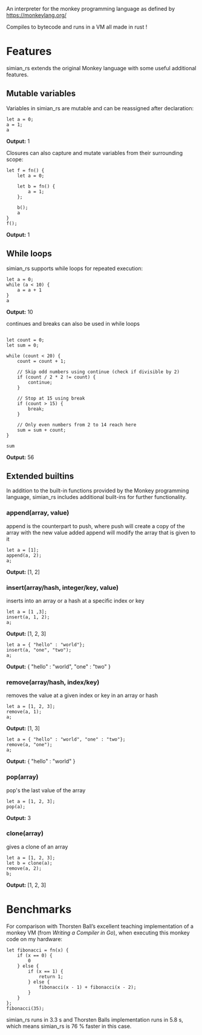 An interpreter for the monkey programming language as defined by https://monkeylang.org/

Compiles to bytecode and runs in a VM all made in rust !

# Features

simian_rs extends the original Monkey language with some useful additional features.

## Mutable variables

Variables in simian_rs are mutable and can be reassigned after declaration:

```monkey
let a = 0;
a = 1;
a
```

**Output:** 1

Closures can also capture and mutate variables from their surrounding scope:

```monkey
let f = fn() {
    let a = 0;

    let b = fn() {
        a = 1;
    };

    b();
    a
}
f();
```

**Output:** 1

## While loops

simian_rs supports while loops for repeated execution:

```monkey
let a = 0;
while (a < 10) {
    a = a + 1
}
a
```

**Output:** 10

continues and breaks can also be used in while loops

```monkey

let count = 0;
let sum = 0;

while (count < 20) {
    count = count + 1;

    // Skip odd numbers using continue (check if divisible by 2)
    if (count / 2 * 2 != count) {
        continue;
    }

    // Stop at 15 using break
    if (count > 15) {
        break;
    }

    // Only even numbers from 2 to 14 reach here
    sum = sum + count;
}

sum
```

**Output:** 56

## Extended builtins

In addition to the built-in functions provided by the Monkey programming language, simian_rs includes additional built-ins for further functionality.

### append(array, value)

append is the counterpart to push, where push will create a copy of the array with the new value added append will modify the array that is given to it

```monkey
let a = [1];
append(a, 2);
a;
```

**Output:** [1, 2]

### insert(array/hash, integer/key, value)

inserts into an array or a hash at a specific index or key

```monkey
let a = [1 ,3]; 
insert(a, 1, 2); 
a;
```

**Output:** [1, 2, 3]


```monkey
let a = { "hello" : "world"}; 
insert(a, "one", "two"); 
a;
```

**Output:** { "hello" : "world", "one" : "two" }

### remove(array/hash, index/key)

removes the value at a given index or key in an array or hash

```monkey
let a = [1, 2, 3];
remove(a, 1);
a;
```

**Output:** [1, 3]

```monkey
let a = { "hello" : "world", "one" : "two"};
remove(a, "one");
a;
```

**Output:** { "hello" : "world" }

### pop(array)

pop's the last value of the array

```monkey
let a = [1, 2, 3];
pop(a);
```

**Output:** 3

### clone(array)

gives a clone of an array

```monkey
let a = [1, 2, 3];
let b = clone(a);
remove(a, 2);
b;
```

**Output:** [1, 2, 3]

# Benchmarks

For comparison with Thorsten Ball’s excellent teaching implementation of a monkey VM (from _Writing a Compiler in Go_), when executing this monkey code on my hardware:

```monkey
let fibonacci = fn(x) {
    if (x == 0) {
        0
    } else {
        if (x == 1) {
            return 1;
        } else {
            fibonacci(x - 1) + fibonacci(x - 2);
        }
    }
};
fibonacci(35);
```

simian_rs runs in 3.3 s and Thorsten Balls implementation runs in 5.8 s, which means simian_rs is 76 % faster in this case.
